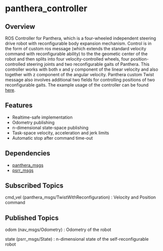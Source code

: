 # panthera_controller

## Overview

ROS Controller for Panthera, which is a four-wheeled independent steering drive robot with reconfigurable body expansion mechanism. Control is in the form of custom ros message (which extends the standard velocity command with reconfigurable ability) to the the geometic center of the robot and then splits into four velocity-controlled wheels, four position-controlled steering joints and two reconfigurable gaits of Panthera. This controller works with both x and y component of the linear velocity and also together with z component of the angular velocity. Panthera custom Twist message also involves additional two fields for controlling positions of two reconfigurable gaits. The example usage of the controller can be found [here](https://github.com/roarLab/panthera_simulations).

## Features
- Realtime-safe implementation
- Odometry publishing
- n-dimensional state-space publishing
- Task-space velocity, acceleration and jerk limits
- Automatic stop after command time-out

## Dependencies

- [panthera_msgs](https://github.com/roarLab/panthera_msgs)
- [psrr_msgs](https://github.com/roarLab/psrr)

## Subscribed Topics

cmd_vel (panthera_msgs/TwistWithReconfiguration)
: Velocity and Position command 

## Published Topics

odom (nav_msgs/Odometry)
: Odometry of the robot

state (psrr_msgs/State)
: n-dimensional state of the self-reconfigurable robot